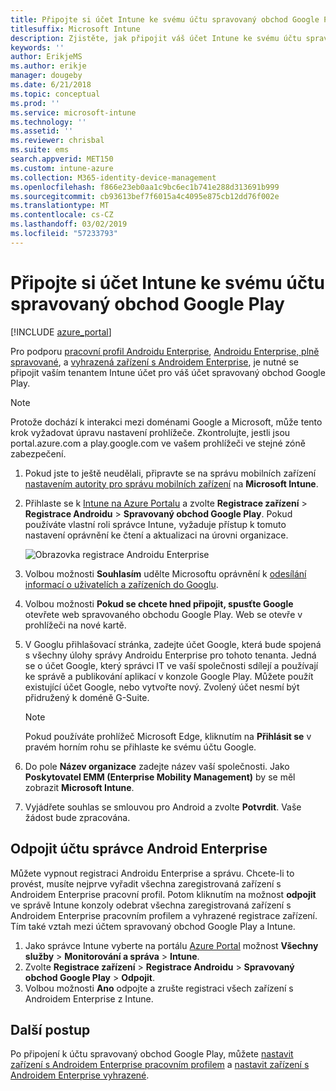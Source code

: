 ```yaml
---
title: Připojte si účet Intune ke svému účtu spravovaný obchod Google Play.
titlesuffix: Microsoft Intune
description: Zjistěte, jak připojit váš účet Intune ke svému účtu spravovaný obchod Google Play.
keywords: ''
author: ErikjeMS
ms.author: erikje
manager: dougeby
ms.date: 6/21/2018
ms.topic: conceptual
ms.prod: ''
ms.service: microsoft-intune
ms.technology: ''
ms.assetid: ''
ms.reviewer: chrisbal
ms.suite: ems
search.appverid: MET150
ms.custom: intune-azure
ms.collection: M365-identity-device-management
ms.openlocfilehash: f866e23eb0aa1c9bc6ec1b741e288d313691b999
ms.sourcegitcommit: cb93613bef7f6015a4c4095e875cb12dd76f002e
ms.translationtype: MT
ms.contentlocale: cs-CZ
ms.lasthandoff: 03/02/2019
ms.locfileid: "57233793"
---
```

# <a name="connect-your-intune-account-to-your-managed-google-play-account"></a>Připojte si účet Intune ke svému účtu spravovaný obchod Google Play

[!INCLUDE [azure_portal](./includes/azure_portal.md)]

Pro podporu [pracovní profil Androidu Enterprise](android-work-profile-enroll.md), [Androidu Enterprise, plně spravované](android-fully-managed-enroll.md), a [vyhrazená zařízení s Androidem Enterprise](android-kiosk-enroll.md), je nutné se připojit vaším tenantem Intune účet pro váš účet spravovaný obchod Google Play.  

> [!NOTE]
> Protože dochází k interakci mezi doménami Google a Microsoft, může tento krok vyžadovat úpravu nastavení prohlížeče.  Zkontrolujte, jestli jsou portal.azure.com a play.google.com ve vašem prohlížeči ve stejné zóně zabezpečení.

1. Pokud jste to ještě neudělali, připravte se na správu mobilních zařízení [nastavením autority pro správu mobilních zařízení](mdm-authority-set.md) na **Microsoft Intune**.
2. Přihlaste se k [Intune na Azure Portalu](https://aka.ms/intuneportal) a zvolte **Registrace zařízení** > **Registrace Androidu** > **Spravovaný obchod Google Play**.  Pokud používáte vlastní roli správce Intune, vyžaduje přístup k tomuto nastavení oprávnění ke čtení a aktualizaci na úrovni organizace.
   
   ![Obrazovka registrace Androidu Enterprise](./media/android-work-bind.png)

3. Volbou možnosti **Souhlasím** udělte Microsoftu oprávnění k [odesílání informací o uživatelích a zařízeních do Googlu](data-intune-sends-to-google.md). 
   
4. Volbou možnosti **Pokud se chcete hned připojit, spusťte Google** otevřete web spravovaného obchodu Google Play. Web se otevře v prohlížeči na nové kartě.
  
5. V Googlu přihlašovací stránka, zadejte účet Google, která bude spojená s všechny úlohy správy Androidu Enterprise pro tohoto tenanta. Jedná se o účet Google, který správci IT ve vaší společnosti sdílejí a používají ke správě a publikování aplikací v konzole Google Play. Můžete použít existující účet Google, nebo vytvořte nový. Zvolený účet nesmí být přidružený k doméně G-Suite.
    
    > [!Note]
    > Pokud používáte prohlížeč Microsoft Edge, kliknutím na **Přihlásit se** v pravém horním rohu se přihlaste ke svému účtu Google.

6. Do pole **Název organizace** zadejte název vaší společnosti. Jako **Poskytovatel EMM (Enterprise Mobility Management)** by se měl zobrazit **Microsoft Intune**.

7. Vyjádřete souhlas se smlouvou pro Android a zvolte **Potvrdit**. Vaše žádost bude zpracována.

## <a name="disconnect-your-android-enterprise-administrative-account"></a>Odpojit účtu správce Android Enterprise

Můžete vypnout registraci Androidu Enterprise a správu. Chcete-li to provést, musíte nejprve vyřadit všechna zaregistrovaná zařízení s Androidem Enterprise pracovní profil. Potom kliknutím na možnost **odpojit** ve správě Intune konzoly odebrat všechna zaregistrovaná zařízení s Androidem Enterprise pracovním profilem a vyhrazené registrace zařízení. Tím také vztah mezi účtem spravovaný obchod Google Play a Intune.

1. Jako správce Intune vyberte na portálu [Azure Portal](https://portal.azure.com) možnost **Všechny služby** > **Monitorování a správa** > **Intune**.
2. Zvolte **Registrace zařízení** > **Registrace Androidu** > **Spravovaný obchod Google Play** > **Odpojit**.
3. Volbou možnosti **Ano** odpojte a zrušte registraci všech zařízení s Androidem Enterprise z Intune.

## <a name="next-steps"></a>Další postup

Po připojení k účtu spravovaný obchod Google Play, můžete [nastavit zařízení s Androidem Enterprise pracovním profilem](android-work-profile-enroll.md) a [nastavit zařízení s Androidem Enterprise vyhrazené](android-kiosk-enroll.md).
